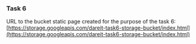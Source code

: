 ### Task 6

URL to the bucket static page created for the purpose of the task 6:</br>
[https://storage.googleapis.com/dareit-task6-storage-bucket/index.html](https://storage.googleapis.com/dareit-task6-storage-bucket/index.html)
